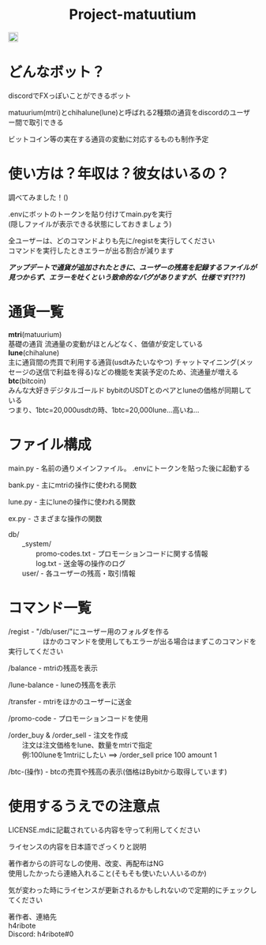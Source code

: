 <div style="text-align:center">
<h1>
Project-matuutium
</h1>
</div>

<img src="https://img.shields.io/badge/Python-3.11.4-blue" height="20" alt="Version-of-Python">

# どんなボット？
discordでFXっぽいことができるボット

matuurium(mtri)とchihalune(lune)と呼ばれる2種類の通貨をdiscordのユーザー間で取引できる

ビットコイン等の実在する通貨の変動に対応するものも制作予定

# 使い方は？年収は？彼女はいるの？
調べてみました！()

.envにボットのトークンを貼り付けてmain.pyを実行<br>
(隠しファイルが表示できる状態にしておきましょう)

全ユーザーは、どのコマンドよりも先に/registを実行してください<br>
コマンドを実行したときエラーが出る割合が減ります

***アップデートで通貨が追加されたときに、ユーザーの残高を記録するファイルが見つからず、エラーを吐くという致命的なバグがありますが、仕様です(???)***

# 通貨一覧
**mtri**(matuurium)<br>
基礎の通貨 流通量の変動がほとんどなく、価値が安定している<br>
**lune**(chihalune)<br>
主に通貨間の売買で利用する通貨(usdtみたいなやつ) チャットマイニング(メッセージの送信で利益を得る)などの機能を実装予定のため、流通量が増える<br>
**btc**(bitcoin)<br>
みんな大好きデジタルゴールド bybitのUSDTとのペアとluneの価格が同期している<br>
つまり、1btc=20,000usdtの時、1btc=20,000lune...高いね...<br>

# ファイル構成
main.py - 名前の通りメインファイル。 .envにトークンを貼った後に起動する

bank.py - 主にmtriの操作に使われる関数

lune.py - 主にluneの操作に使われる関数

ex.py - さまざまな操作の関数

db/<br>
　　_system/<br>
　　　　promo-codes.txt - プロモーションコードに関する情報<br>
　　　　log.txt - 送金等の操作のログ<br>
　　user/ - 各ユーザーの残高・取引情報

# コマンド一覧

/regist - "/db/user/"にユーザー用のフォルダを作る<br>
　　　　　ほかのコマンドを使用してもエラーが出る場合はまずこのコマンドを実行してください

/balance - mtriの残高を表示

/lune-balance - luneの残高を表示

/transfer - mtriをほかのユーザーに送金

/promo-code - プロモーションコードを使用

/order_buy & /order_sell - 注文を作成<br>
　　注文は注文価格をlune、数量をmtriで指定<br>
　　例:100luneを1mtriにしたい ==> /order_sell price 100 amount 1

/btc-(操作) - btcの売買や残高の表示(価格はBybitから取得しています)

# 使用するうえでの注意点
LICENSE.mdに記載されている内容を守って利用してください

ライセンスの内容を日本語でざっくりと説明

著作者からの許可なしの使用、改変、再配布はNG<br>
使用したかったら連絡入れること(そもそも使いたい人いるのか)

気が変わった時にライセンスが更新されるかもしれないので定期的にチェックしてください

著作者、連絡先<br>
h4ribote<br>
Discord: h4ribote#0
